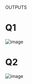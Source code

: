 OUTPUTS

# Q1
![image](https://github.com/user-attachments/assets/723b68dd-1c77-4198-a4a0-b17510aa837d)


# Q2
![image](https://github.com/user-attachments/assets/a498730e-d498-4ced-b9ff-09cf718eb030)
